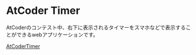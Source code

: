 # AtCoder Timer
AtCoderのコンテスト中、右下に表示されるタイマーをスマホなどで表示することができるwebアプリケーションです。

[AtCoderTimer](https://adenohitu.github.io/AtCoderTimer/)
